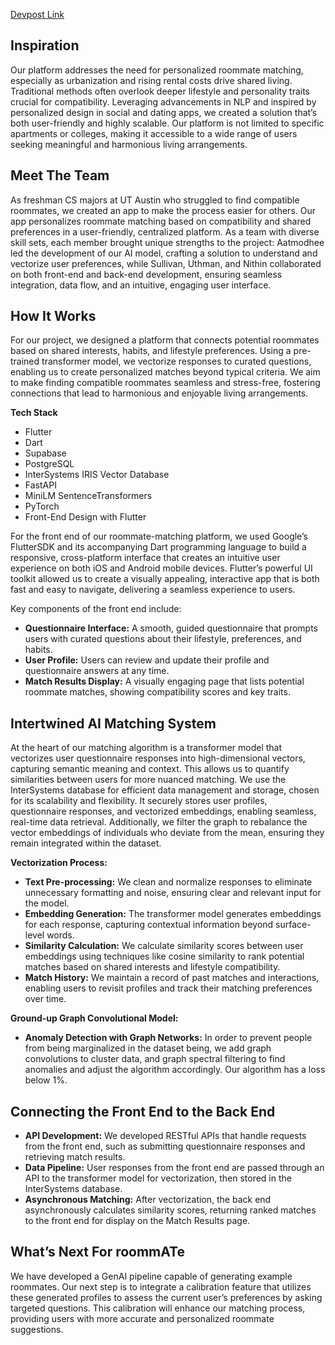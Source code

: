 [Devpost Link](https://devpost.com/software/roommaite)

## Inspiration

Our platform addresses the need for personalized roommate matching, especially as urbanization and rising rental costs drive shared living. Traditional methods often overlook deeper lifestyle and personality traits crucial for compatibility. Leveraging advancements in NLP and inspired by personalized design in social and dating apps, we created a solution that’s both user-friendly and highly scalable. Our platform is not limited to specific apartments or colleges, making it accessible to a wide range of users seeking meaningful and harmonious living arrangements.

## Meet The Team

As freshman CS majors at UT Austin who struggled to find compatible roommates, we created an app to make the process easier for others. Our app personalizes roommate matching based on compatibility and shared preferences in a user-friendly, centralized platform.
As a team with diverse skill sets, each member brought unique strengths to the project: Aatmodhee led the development of our AI model, crafting a solution to understand and vectorize user preferences, while Sullivan, Uthman, and Nithin collaborated on both front-end and back-end development, ensuring seamless integration, data flow, and an intuitive, engaging user interface.

## How It Works

For our project, we designed a platform that connects potential roommates based on shared interests, habits, and lifestyle preferences. Using a pre-trained transformer model, we vectorize responses to curated questions, enabling us to create personalized matches beyond typical criteria. We aim to make finding compatible roommates seamless and stress-free, fostering connections that lead to harmonious and enjoyable living arrangements.

**Tech Stack**

- Flutter
- Dart
- Supabase
- PostgreSQL
- InterSystems IRIS Vector Database
- FastAPI
- MiniLM SentenceTransformers
- PyTorch
- Front-End Design with Flutter

For the front end of our roommate-matching platform, we used Google’s FlutterSDK and its accompanying Dart programming language to build a responsive, cross-platform interface that creates an intuitive user experience on both iOS and Android mobile devices. Flutter’s powerful UI toolkit allowed us to create a visually appealing, interactive app that is both fast and easy to navigate, delivering a seamless experience to users.

Key components of the front end include:

- **Questionnaire Interface:** A smooth, guided questionnaire that prompts users with curated questions about their lifestyle, preferences, and habits.
- **User Profile:** Users can review and update their profile and questionnaire answers at any time.
- **Match Results Display:** A visually engaging page that lists potential roommate matches, showing compatibility scores and key traits.

## Intertwined AI Matching System

At the heart of our matching algorithm is a transformer model that vectorizes user questionnaire responses into high-dimensional vectors, capturing semantic meaning and context. This allows us to quantify similarities between users for more nuanced matching. We use the InterSystems database for efficient data management and storage, chosen for its scalability and flexibility. It securely stores user profiles, questionnaire responses, and vectorized embeddings, enabling seamless, real-time data retrieval. Additionally, we filter the graph to rebalance the vector embeddings of individuals who deviate from the mean, ensuring they remain integrated within the dataset.

**Vectorization Process:**

- **Text Pre-processing:** We clean and normalize responses to eliminate unnecessary formatting and noise, ensuring clear and relevant input for the model.
- **Embedding Generation:** The transformer model generates embeddings for each response, capturing contextual information beyond surface-level words.
- **Similarity Calculation:** We calculate similarity scores between user embeddings using techniques like cosine similarity to rank potential matches based on shared interests and lifestyle compatibility.
- **Match History:** We maintain a record of past matches and interactions, enabling users to revisit profiles and track their matching preferences over time.

**Ground-up Graph Convolutional Model:**

- **Anomaly Detection with Graph Networks:** In order to prevent people from being marginalized in the dataset being, we add graph convolutions to cluster data, and graph spectral filtering to find anomalies and adjust the algorithm accordingly. Our algorithm has a loss below 1%.

## Connecting the Front End to the Back End

- **API Development:** We developed RESTful APIs that handle requests from the front end, such as submitting questionnaire responses and retrieving match results.
- **Data Pipeline:** User responses from the front end are passed through an API to the transformer model for vectorization, then stored in the InterSystems database.
- **Asynchronous Matching:** After vectorization, the back end asynchronously calculates similarity scores, returning ranked matches to the front end for display on the Match Results page.

## What’s Next For roommATe

We have developed a GenAI pipeline capable of generating example roommates. Our next step is to integrate a calibration feature that utilizes these generated profiles to assess the current user’s preferences by asking targeted questions. This calibration will enhance our matching process, providing users with more accurate and personalized roommate suggestions.
